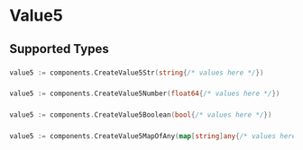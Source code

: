 # Value5


## Supported Types

### 

```go
value5 := components.CreateValue5Str(string{/* values here */})
```

### 

```go
value5 := components.CreateValue5Number(float64{/* values here */})
```

### 

```go
value5 := components.CreateValue5Boolean(bool{/* values here */})
```

### 

```go
value5 := components.CreateValue5MapOfAny(map[string]any{/* values here */})
```

